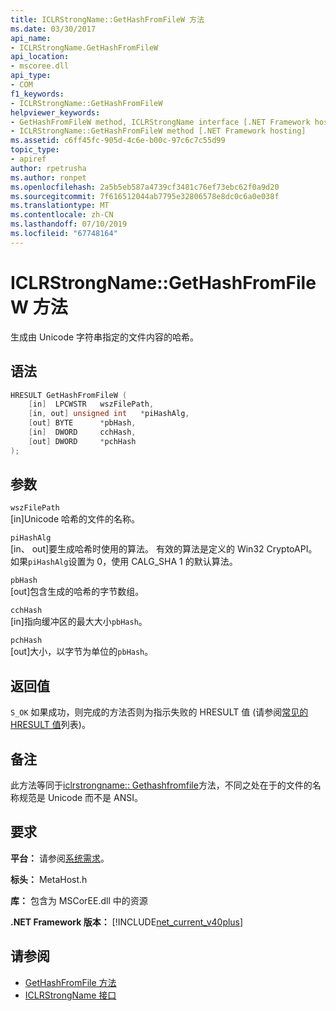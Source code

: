 ```yaml
---
title: ICLRStrongName::GetHashFromFileW 方法
ms.date: 03/30/2017
api_name:
- ICLRStrongName.GetHashFromFileW
api_location:
- mscoree.dll
api_type:
- COM
f1_keywords:
- ICLRStrongName::GetHashFromFileW
helpviewer_keywords:
- GetHashFromFileW method, ICLRStrongName interface [.NET Framework hosting]
- ICLRStrongName::GetHashFromFileW method [.NET Framework hosting]
ms.assetid: c6ff45fc-905d-4c6e-b00c-97c6c7c55d99
topic_type:
- apiref
author: rpetrusha
ms.author: ronpet
ms.openlocfilehash: 2a5b5eb587a4739cf3481c76ef73ebc62f0a9d20
ms.sourcegitcommit: 7f616512044ab7795e32806578e8dc0c6a0e038f
ms.translationtype: MT
ms.contentlocale: zh-CN
ms.lasthandoff: 07/10/2019
ms.locfileid: "67748164"
---
```

# <a name="iclrstrongnamegethashfromfilew-method"></a>ICLRStrongName::GetHashFromFileW 方法
生成由 Unicode 字符串指定的文件内容的哈希。  
  
## <a name="syntax"></a>语法  
  
```cpp  
HRESULT GetHashFromFileW (   
    [in]  LPCWSTR   wszFilePath,  
    [in, out] unsigned int   *piHashAlg,  
    [out] BYTE      *pbHash,  
    [in]  DWORD     cchHash,  
    [out] DWORD     *pchHash  
);   
```  
  
## <a name="parameters"></a>参数  
 `wszFilePath`  
 [in]Unicode 哈希的文件的名称。  
  
 `piHashAlg`  
 [in、 out]要生成哈希时使用的算法。 有效的算法是定义的 Win32 CryptoAPI。 如果`piHashAlg`设置为 0，使用 CALG_SHA 1 的默认算法。  
  
 `pbHash`  
 [out]包含生成的哈希的字节数组。  
  
 `cchHash`  
 [in]指向缓冲区的最大大小`pbHash`。  
  
 `pchHash`  
 [out]大小，以字节为单位的`pbHash`。  
  
## <a name="return-value"></a>返回值  
 `S_OK` 如果成功，则完成的方法否则为指示失败的 HRESULT 值 (请参阅[常见的 HRESULT 值](https://go.microsoft.com/fwlink/?LinkId=213878)列表)。  
  
## <a name="remarks"></a>备注  
 此方法等同于[iclrstrongname:: Gethashfromfile](../../../../docs/framework/unmanaged-api/hosting/iclrstrongname-gethashfromfile-method.md)方法，不同之处在于的文件的名称规范是 Unicode 而不是 ANSI。  
  
## <a name="requirements"></a>要求  
 **平台：** 请参阅[系统需求](../../../../docs/framework/get-started/system-requirements.md)。  
  
 **标头：** MetaHost.h  
  
 **库：** 包含为 MSCorEE.dll 中的资源  
  
 **.NET Framework 版本：** [!INCLUDE[net_current_v40plus](../../../../includes/net-current-v40plus-md.md)]  
  
## <a name="see-also"></a>请参阅

- [GetHashFromFile 方法](../../../../docs/framework/unmanaged-api/hosting/iclrstrongname-gethashfromfile-method.md)
- [ICLRStrongName 接口](../../../../docs/framework/unmanaged-api/hosting/iclrstrongname-interface.md)
